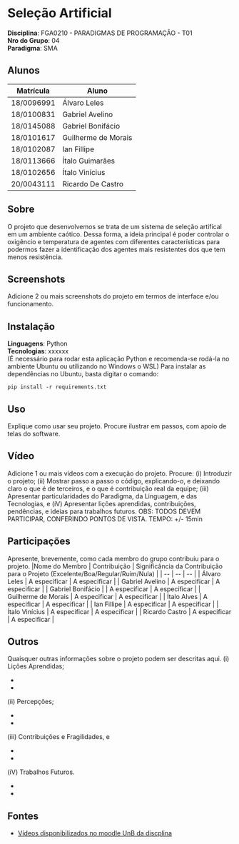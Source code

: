 # Seleção Artificial

**Disciplina**: FGA0210 - PARADIGMAS DE PROGRAMAÇÃO - T01 <br>
**Nro do Grupo**: 04<br>
**Paradigma**: SMA<br>

## Alunos
|Matrícula | Aluno |
| -- | -- |
| 18/0096991  |  Álvaro Leles |
| 18/0100831  |  Gabriel Avelino |
| 18/0145088  |  Gabriel Bonifácio |
| 18/0101617  |  Guilherme de Morais |
| 18/0102087  |  Ian Fillipe |
| 18/0113666  |  Ítalo Guimarães |
| 18/0102656  |  Ítalo Vinícius |
| 20/0043111  |  Ricardo De Castro |

## Sobre 

O projeto que desenvolvemos se trata de um sistema de seleção artifical em um ambiente caótico. Dessa forma, a ideia principal é poder controlar o oxigêncio e temperatura de agentes com diferentes características para podermos fazer a identificação dos agentes mais resistentes dos que tem menos resistência.

## Screenshots
Adicione 2 ou mais screenshots do projeto em termos de interface e/ou funcionamento.

## Instalação 
**Linguagens**: Python<br>
**Tecnologias**: xxxxxx<br>
(É necessário para rodar esta aplicação Python e recomenda-se rodá-la no ambiente Ubuntu ou utilizando no Windows o WSL)
Para instalar as dependências no Ubuntu, basta digitar o comando:
```
pip install -r requirements.txt
```

## Uso 
Explique como usar seu projeto.
Procure ilustrar em passos, com apoio de telas do software.

## Vídeo
Adicione 1 ou mais vídeos com a execução do projeto.
Procure: 
(i) Introduzir o projeto;
(ii) Mostrar passo a passo o código, explicando-o, e deixando claro o que é de terceiros, e o que é contribuição real da equipe;
(iii) Apresentar particularidades do Paradigma, da Linguagem, e das Tecnologias, e
(iV) Apresentar lições aprendidas, contribuições, pendências, e ideias para trabalhos futuros.
OBS: TODOS DEVEM PARTICIPAR, CONFERINDO PONTOS DE VISTA.
TEMPO: +/- 15min

## Participações
Apresente, brevemente, como cada membro do grupo contribuiu para o projeto.
|Nome do Membro | Contribuição | Significância da Contribuição para o Projeto (Excelente/Boa/Regular/Ruim/Nula) |
| -- | -- | -- |
| Álvaro Leles  | A especificar  | A especificar |
| Gabriel Avelino  | A especificar  | A especificar |
| Gabriel Bonifácio  | | A especificar  | A especificar |
| Guilherme de Morais  | A especificar  | A especificar |
| Ítalo Alves  | A especificar  | A especificar |
| Ian Fillipe | A especificar  | A especificar |
| Ítalo Vinícius | A especificar  | A especificar |
| Ricardo Castro  | A especificar  | A especificar |

## Outros 
Quaisquer outras informações sobre o projeto podem ser descritas aqui.
(i) Lições Aprendidas;

- 
- 

(ii) Percepções;

-
-

(iii) Contribuições e Fragilidades, e

-
-

(iV) Trabalhos Futuros.

-
-

## Fontes

- [Vídeos disponibilizados no moodle UnB da discplina](https://aprender3.unb.br/course/view.php?id=14113)

